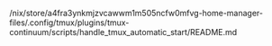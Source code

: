 /nix/store/a4fra3ynkmjzvcawwm1m505ncfw0mfvg-home-manager-files/.config/tmux/plugins/tmux-continuum/scripts/handle_tmux_automatic_start/README.md